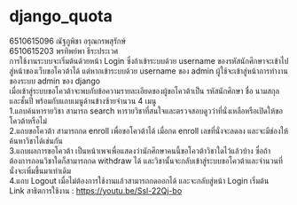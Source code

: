 # django_quota
6510615096  ณัฐภูพิชา อรุณกรพสุรักษ์  
6510615203 พรทิพย์พา ธีระประเวศ  
การใช้งานระบบจะเริ่มต้นด้วยหน้า Login ซึ่งถ้าเข้าระบบด้วย username ของรหัสนักศึกษาจะเข้าไปสู่หน้าของเว็บขอโควต้าได้ แต่หากเข้าระบบด้วย username ของ admin ผู้ใช้จะเข้าสู่หน้าการทำงานของระบบ admin ของ django  
เมื่อเข้าสู่ระบบขอโควต้าจะพบกับข้อความรายละเอียดของผู้ขอโควต้าเป็น รหัสนักศึกษา ชื่อ นามสกุล และชั้นปี พร้อมกับแถบเมนูด้านข้างซ้ายจำนวน 4 เมนู  
1.แถบค้นหารายวิชา สามารถ search หารายวิชาที่สนใจและตรวจสอบดูวว่าที่นั่งเหลือหรือเปิดให้ขอโควต้าหรือไม่  
2.แถบขอโควต้า สามารถกด enroll เพื่อขอโควต้าได้ เมื่อกด enroll เลขที่นั่งจะลดลง และจะมีช่องให้ค้นหาวิชาได้เช่นกัน  
3.แถบผลการขอโควต้า เป็นหน้าเพจเพื่อแสดงว่านักศึกษาคนนี้ขอโควต้าวิชาใดไว้แล้วบ้าง ซื่อถ้าต้องการถอนวิชาใดก็สามารถกด withdraw ได้ และวิชานั้นจะกลับเข้าสู่ระบบขอโควต้าและจำนวนที่นั่งจะเพิ่มขึ้นมาเท่าเดิม  
4.แถบ Logout เมื่อไม่ต้องการใช้งานแล้วสามารถกดออกได้ และจะกลับสู่หน้า Login เริ่มต้น  
Link สาธิตการใช้งาน : https://youtu.be/Ssl-22Qj-bo
